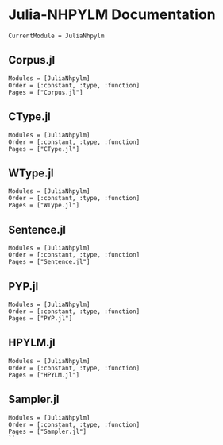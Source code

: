# Julia-NHPYLM Documentation

```@meta
CurrentModule = JuliaNhpylm
```

## Corpus.jl

```@autodocs
Modules = [JuliaNhpylm]
Order = [:constant, :type, :function]
Pages = ["Corpus.jl"]
```

## CType.jl

```@autodocs
Modules = [JuliaNhpylm]
Order = [:constant, :type, :function]
Pages = ["CType.jl"]
```

## WType.jl

```@autodocs
Modules = [JuliaNhpylm]
Order = [:constant, :type, :function]
Pages = ["WType.jl"]
```

## Sentence.jl

```@autodocs
Modules = [JuliaNhpylm]
Order = [:constant, :type, :function]
Pages = ["Sentence.jl"]
```

## PYP.jl

```@autodocs
Modules = [JuliaNhpylm]
Order = [:constant, :type, :function]
Pages = ["PYP.jl"]
```

## HPYLM.jl

```@autodocs
Modules = [JuliaNhpylm]
Order = [:constant, :type, :function]
Pages = ["HPYLM.jl"]
```

## Sampler.jl

```@autodocs
Modules = [JuliaNhpylm]
Order = [:constant, :type, :function]
Pages = ["Sampler.jl"]
``
